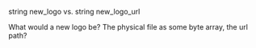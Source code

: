 string new_logo vs. string new_logo_url

What would a new logo be? The physical file as some byte array, the url path?
